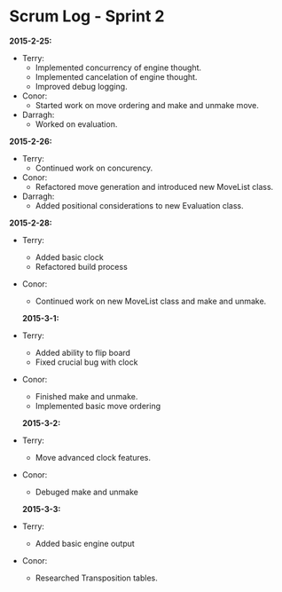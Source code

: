 Scrum Log - Sprint 2
====================

**2015-2-25:**
* Terry:
  * Implemented concurrency of engine thought. 
  * Implemented cancelation of engine thought.
  * Improved debug logging. 
* Conor:
  * Started work on move ordering and make and unmake move.
* Darragh:
  * Worked on evaluation. 

**2015-2-26:**
* Terry:
  * Continued work on concurency.  
* Conor:
  * Refactored move generation and introduced new MoveList class.
* Darragh:
  * Added positional considerations to new Evaluation class. 

**2015-2-28:**
* Terry:
  * Added basic clock
  * Refactored build process
* Conor:
  * Continued work on new MoveList class and make and unmake.

  **2015-3-1:**
* Terry:
  * Added ability to flip board
  * Fixed crucial bug with clock
* Conor:
  * Finished make and unmake.
  * Implemented basic move ordering

  **2015-3-2:**
* Terry:
  * Move advanced clock features. 
* Conor:
  * Debuged make and unmake

  **2015-3-3:**
* Terry:
  * Added basic engine output
* Conor:
  * Researched Transposition tables.
